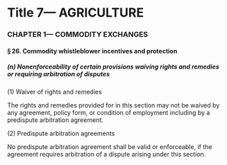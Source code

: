 
# Title 7— AGRICULTURE
### CHAPTER 1— COMMODITY EXCHANGES
#### § 26. Commodity whistleblower incentives and protection
##### (n) Nonenforceability of certain provisions waiving rights and remedies or requiring arbitration of disputes

(1) Waiver of rights and remedies

The rights and remedies provided for in this section may not be waived by any agreement, policy form, or condition of employment including by a predispute arbitration agreement.

(2) Predispute arbitration agreements

No predispute arbitration agreement shall be valid or enforceable, if the agreement requires arbitration of a dispute arising under this section.
